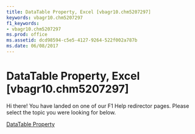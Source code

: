 ```yaml
---
title: DataTable Property, Excel [vbagr10.chm5207297]
keywords: vbagr10.chm5207297
f1_keywords:
- vbagr10.chm5207297
ms.prod: office
ms.assetid: dcd98594-c5e5-4127-9264-522f002a787b
ms.date: 06/08/2017
---
```



# DataTable Property, Excel [vbagr10.chm5207297]

Hi there! You have landed on one of our F1 Help redirector pages. Please select the topic you were looking for below.

[DataTable Property](http://msdn.microsoft.com/library/bf432a3e-dd5e-db5b-63b3-4d037976edcc%28Office.15%29.aspx)

